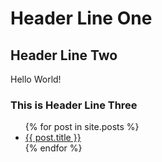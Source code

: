 ---
---
# Header Line One

## Header Line Two

Hello World!

### This is Header Line Three

<ul>
  {% for post in site.posts %}
    <li>
      <a href="{{ post.url }}">{{ post.title }}</a>
    </li>
  {% endfor %}
</ul>
